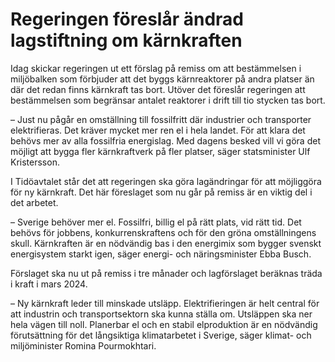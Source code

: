 # Regeringen föreslår ändrad lagstiftning om kärnkraften

Idag skickar regeringen ut ett förslag på remiss om att bestämmelsen i miljöbalken som förbjuder att det byggs kärnreaktorer på andra platser än där det redan finns kärnkraft tas bort. Utöver det föreslår regeringen att bestämmelsen som begränsar antalet reaktorer i drift till tio stycken tas bort.

– Just nu pågår en omställning till fossilfritt där industrier och transporter elektrifieras. Det kräver mycket mer ren el i hela landet. För att klara det behövs mer av alla fossilfria energislag. Med dagens besked vill vi göra det möjligt att bygga fler kärnkraftverk på fler platser, säger statsminister Ulf Kristersson.

I Tidöavtalet står det att regeringen ska göra lagändringar för att möjliggöra för ny kärnkraft. Det här föreslaget som nu går på remiss är en viktig del i det arbetet.

– Sverige behöver mer el. Fossilfri, billig el på rätt plats, vid rätt tid. Det behövs för jobbens, konkurrenskraftens och för den gröna omställningens skull. Kärnkraften är en nödvändig bas i den energimix som bygger svenskt energisystem starkt igen, säger energi- och näringsminister Ebba Busch.

Förslaget ska nu ut på remiss i tre månader och lagförslaget beräknas träda i kraft i mars 2024.

– Ny kärnkraft leder till minskade utsläpp. Elektrifieringen är helt central för att industrin och transportsektorn ska kunna ställa om. Utsläppen ska ner hela vägen till noll. Planerbar el och en stabil elproduktion är en nödvändig förutsättning för det långsiktiga klimatarbetet i Sverige, säger klimat- och miljöminister Romina Pourmokhtari.

